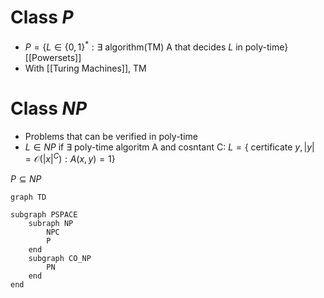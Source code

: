 # Class $P$
- $P =\{L\in\{0,1\}^*:\exists\text{ algorithm(TM) A that decides }L\text{ in poly-time}\}$ [[Powersets]]
- With [[Turing Machines]], TM
# Class $NP$
- Problems that can be verified in poly-time
- $L\in NP \text{ if }\exists \text{ poly-time algoritm A and cosntant C:}$ $L=\{\text{ certificate }y, |y|=\mathcal{O}(|x|^C):A(x,y)=1\}$

$P\subseteq NP$

``` mermaid
graph TD

subgraph PSPACE
	subraph NP
		NPC
		P
	end
	subgraph CO_NP
		PN
	end
end
```